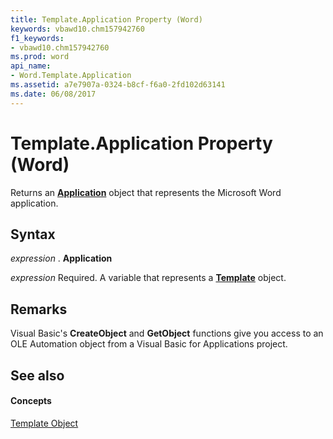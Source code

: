 ```yaml
---
title: Template.Application Property (Word)
keywords: vbawd10.chm157942760
f1_keywords:
- vbawd10.chm157942760
ms.prod: word
api_name:
- Word.Template.Application
ms.assetid: a7e7907a-0324-b8cf-f6a0-2fd102d63141
ms.date: 06/08/2017
---
```



# Template.Application Property (Word)

Returns an **[Application](application-object-word.md)** object that represents the Microsoft Word application.


## Syntax

 _expression_ . **Application**

 _expression_ Required. A variable that represents a **[Template](template-object-word.md)** object.


## Remarks

Visual Basic's **CreateObject** and **GetObject** functions give you access to an OLE Automation object from a Visual Basic for Applications project.


## See also


#### Concepts


[Template Object](template-object-word.md)

